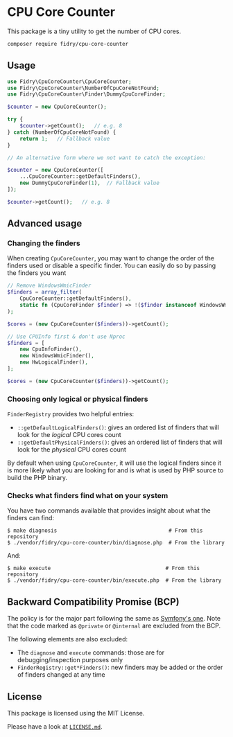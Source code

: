 # CPU Core Counter

This package is a tiny utility to get the number of CPU cores.

```sh
composer require fidry/cpu-core-counter
```

## Usage

```php
use Fidry\CpuCoreCounter\CpuCoreCounter;
use Fidry\CpuCoreCounter\NumberOfCpuCoreNotFound;
use Fidry\CpuCoreCounter\Finder\DummyCpuCoreFinder;

$counter = new CpuCoreCounter();

try {
    $counter->getCount();   // e.g. 8
} catch (NumberOfCpuCoreNotFound) {
    return 1;   // Fallback value
}

// An alternative form where we not want to catch the exception:

$counter = new CpuCoreCounter([
    ...CpuCoreCounter::getDefaultFinders(),
    new DummyCpuCoreFinder(1),  // Fallback value
]);

$counter->getCount();   // e.g. 8

```

## Advanced usage

### Changing the finders

When creating `CpuCoreCounter`, you may want to change the order of the finders
used or disable a specific finder. You can easily do so by passing the finders
you want

```php
// Remove WindowsWmicFinder
$finders = array_filter(
    CpuCoreCounter::getDefaultFinders(),
    static fn (CpuCoreFinder $finder) => !($finder instanceof WindowsWmicFinder)
);

$cores = (new CpuCoreCounter($finders))->getCount();
```

```php
// Use CPUInfo first & don't use Nproc
$finders = [
    new CpuInfoFinder(),
    new WindowsWmicFinder(),
    new HwLogicalFinder(),
];

$cores = (new CpuCoreCounter($finders))->getCount();
```

### Choosing only logical or physical finders

`FinderRegistry` provides two helpful entries:

-   `::getDefaultLogicalFinders()`: gives an ordered list of finders that will
    look for the _logical_ CPU cores count
-   `::getDefaultPhysicalFinders()`: gives an ordered list of finders that will
    look for the _physical_ CPU cores count

By default when using `CpuCoreCounter`, it will use the logical finders since
it is more likely what you are looking for and is what is used by PHP source to
build the PHP binary.

### Checks what finders find what on your system

You have two commands available that provides insight about what the finders
can find:

```
$ make diagnosis                                    # From this repository
$ ./vendor/fidry/cpu-core-counter/bin/diagnose.php  # From the library
```

And:

```
$ make execute                                     # From this repository
$ ./vendor/fidry/cpu-core-counter/bin/execute.php  # From the library
```

## Backward Compatibility Promise (BCP)

The policy is for the major part following the same as [Symfony's one][symfony-bc-policy].
Note that the code marked as `@private` or `@internal` are excluded from the BCP.

The following elements are also excluded:

-   The `diagnose` and `execute` commands: those are for debugging/inspection purposes only
-   `FinderRegistry::get*Finders()`: new finders may be added or the order of finders changed at any time

## License

This package is licensed using the MIT License.

Please have a look at [`LICENSE.md`](LICENSE.md).

[symfony-bc-policy]: https://symfony.com/doc/current/contributing/code/bc.html
